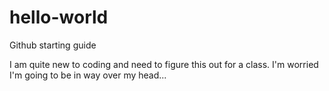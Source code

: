 # hello-world
Github starting guide

I am quite new to coding and need to figure this out for a class. I'm worried I'm going to be in way over my head...
